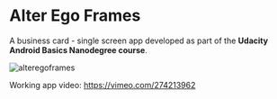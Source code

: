 # Alter Ego Frames

A business card - single screen app developed as part of the **Udacity Android Basics Nanodegree course**. 

![alteregoframes](https://user-images.githubusercontent.com/5392993/41188967-8dac51f8-6be4-11e8-8f81-f8f3ef78f408.png)

Working app video: https://vimeo.com/274213962
